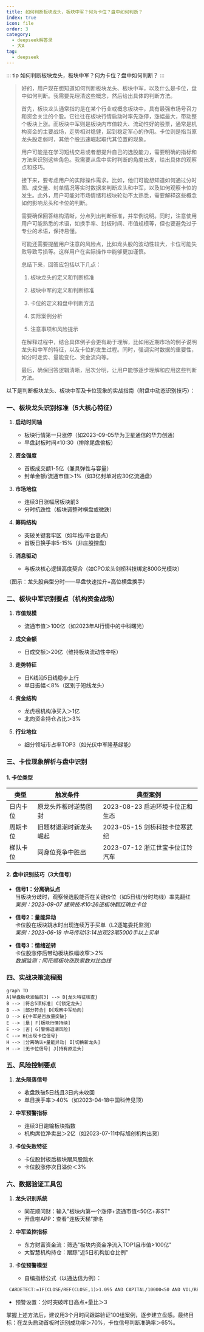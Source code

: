 ```yaml
---
title: 如何判断板块龙头，板块中军？何为卡位？盘中如何判断？
index: true
icon: file
order: 3
category:
  - deepseek解答录
  - 大A
tag:
  - deepseek
---
```


::: tip
如何判断板块龙头，板块中军？何为卡位？盘中如何判断？
:::

>好的，用户现在想知道如何判断板块龙头、板块中军，以及什么是卡位，盘中如何判断。我需要先理清这些概念，然后给出具体的判断方法。
>
>首先，板块龙头通常指的是在某个行业或概念板块中，具有最强市场号召力和资金关注的个股。它往往在板块行情启动时率先涨停，涨幅最大，带动整个板块上涨。而板块中军则是板块内市值较大、流动性好的股票，通常是机构资金的主要战场，走势相对稳健，起到稳定军心的作用。卡位则是指当原龙头股走弱时，其他个股迅速崛起取代其位置的现象。
>
>用户可能是在学习短线交易或者想提升自己的选股能力，需要明确的指标和方法来识别这些角色。我需要从盘中实时判断的角度出发，给出具体的观察点和技巧。
>
>接下来，要考虑用户的实际操作需求。比如，他们可能想知道如何通过分时图、成交量、封单情况等实时数据来判断龙头和中军，以及如何观察卡位的发生。此外，用户可能对市场情绪和板块轮动不太熟悉，需要解释这些概念如何影响龙头和卡位的判断。
>
>需要确保回答结构清晰，分点列出判断标准，并举例说明。同时，注意使用用户可能熟悉的术语，如换手率、封板时间、市值规模等，但也要避免过于专业的术语，保持易懂。
>
>可能还需要提醒用户注意的风险点，比如龙头股的波动性较大，卡位可能失败导致亏损等。这样用户在实际操作中能够更加谨慎。
>
>总结下来，回答应包括以下几点：
>
>1. 板块龙头的定义和判断标准
>
>2. 板块中军的定义和判断标准
>
>3. 卡位的定义和盘中判断方法
>
>4. 实际案例分析
>
>5. 注意事项和风险提示
>
>在解释过程中，结合具体例子会更有助于理解，比如用近期市场的例子说明龙头和中军的特征，以及卡位的发生过程。同时，强调实时数据的重要性，如分时走势、量能变化、资金流向等。
>
>最后，确保回答逻辑清晰，层次分明，让用户能够逐步理解和应用这些判断方法。

以下是判断板块龙头、板块中军及卡位现象的实战指南（附盘中动态识别技巧）：

### 一、板块龙头识别标准（5大核心特征）

1. **启动时间轴**
   - 板块行情第一只涨停（如2023-09-05华为卫星通信的华力创通）
   - 早盘封板时间≤10:30（排除尾盘偷板）

2. **资金强度**
   - 首板成交额1-5亿（兼具弹性与容量）
   - 封单金额/流通市值＞1%（如3亿封单对应30亿流通盘）

3. **市场地位**
   - 连续3日涨幅居板块前3
   - 分时抗跌性（板块调整时横盘或微跌）

4. **筹码结构**
   - 突破关键套牢区（如年线/平台高点）
   - 首板日换手率5-15%（非庄股控盘）

5. **消息驱动**
   - 与板块核心逻辑高度契合（如CPO龙头剑桥科技绑定800G光模块）

（图示：龙头股典型分时——早盘快速拉升+高位横盘换手）

### 二、板块中军识别要点（机构资金战场）

1. **市值规模**
   - 流通市值＞100亿（如2023年AI行情中的中科曙光）

2. **成交金额**
   - 日成交额＞20亿（维持板块流动性中枢）

3. **走势特征**
   - 日K线沿5日线稳步上行
   - 单日振幅＜8%（区别于短线龙头）

4. **资金结构**
   - 龙虎榜机构净买入＞1亿
   - 北向资金持仓占比＞3%

5. **行业地位**
   - 细分领域市占率TOP3（如光伏中军隆基绿能）

### 三、卡位现象解析与盘中识别

#### 1. 卡位类型

| 类型         | 触发条件                    | 典型案例                 |
|--------------|-----------------------------|--------------------------|
| 日内卡位     | 原龙头炸板时逆势回封        | 2023-08-23 启迪环境卡位正和生态 |
| 周期卡位     | 旧题材退潮时新龙头崛起      | 2023-05-15 剑桥科技卡位寒武纪  |
| 梯队卡位     | 同身位竞争中胜出            | 2023-07-12 浙江世宝卡位江铃汽车 |

#### 2. 盘中识别技巧（3大信号）

- **信号1：分离确认点**  
  当板块分歧时，观察候选股能否在关键价位（如5日线/分时均线）率先翻红  
  *案例：2023-09-07 捷荣技术10:26逆板块翻红确立卡位*

- **信号2：量能异动**  
  卡位股在板块跳水时出现连续万手买单（L2逐笔委托监测）  
  *案例：2023-06-19 中马传动13:14出现23笔5000手以上买单*

- **信号3：情绪逆转**  
  卡位股涨停后带动板块跌幅收窄＞2%  
  *数据监测：同花顺板块涨跌家数对比曲线*

### 四、实战决策流程图

```mermaid
graph TD
A[早盘板块涨幅前3] --> B{龙头特征核查}
B --> |符合5项标准| C[锁定龙头]
B --> |部分符合| D[观察中军动向]
D --> E{中军是否放量突破}
E --> |是| F[板块行情持续]
E --> |否| G[警惕退潮风险]
C --> H{出现卡位信号}
H --> |分离确认+量能异动| I[切换新龙头]
H --> |无卡位信号| J[持有原龙头]
```

### 五、风险控制要点

1. **龙头陨落信号**  
   - 收盘跌破5日线且3日内未收回  
   - 单日换手率＞40%（如2023-04-18中国科传见顶）

2. **中军预警指标**  
   - 连续3日跑输板块指数  
   - 机构席位净卖出＞2亿（如2023-07-11中际旭创机构出货）

3. **卡位失败特征**  
   - 卡位股封板后板块跟风股跳水  
   - 卡位股涨停次日溢价＜3%

### 六、数据验证工具包

1. **龙头识别系统**  
   - 同花顺问财：输入"板块内第一个涨停+流通市值<50亿+非ST"  
   - 开盘啦APP：查看"连板天梯"排名

2. **中军监控指标**  
   - 东方财富资金流：筛选"板块内资金净流入TOP1且市值>100亿"  
   - 大智慧机构持仓：跟踪"近5日机构加仓比例"

3. **卡位预警模型**  
   - 自编指标公式（以通达信为例）：  

``` txt
 CARDETECT:=IF(CLOSE/REF(CLOSE,1)>1.095 AND CAPITAL/10000<50 AND VOL/REF(VOL,1)>2,1,0);
```

   - 预警设置：分时突破昨日高点+量比＞3

掌握上述方法后，建议用3个月时间跟踪验证100组案例，逐步建立盘感。最终目标：在龙头启动首板时识别成功率＞70%，卡位信号判断准确率＞65%。
